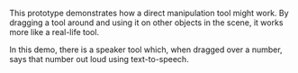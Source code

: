 This prototype demonstrates how a direct manipulation tool might work. By dragging a tool around and using it on other objects in the scene, it works more like a real-life tool.

In this demo, there is a speaker tool which, when dragged over a number, says that number out loud using text-to-speech.